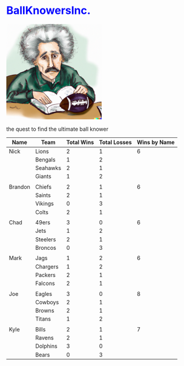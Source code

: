 <h1 style="color: blue;">BallKnowersInc.</h1>

<img src="photo.png" alt="Photo Courtesy of OpenAI Dalle 2.0" width="50%">

the quest to find the ultimate ball knower

| Name    | Team         | Total Wins | Total Losses | Wins by Name |
| ------- | ------------ | ---------- | ------------ | ------------ |
| Nick    | Lions        | 2          | 1            | 6            |
|         | Bengals      | 1          | 2            |              |
|         | Seahawks     | 2          | 1            |              |
|         | Giants       | 1          | 2            |              |
|         |              |            |              |              |
| Brandon | Chiefs       | 2          | 1            | 6            |
|         | Saints       | 2          | 1            |              |
|         | Vikings      | 0          | 3            |              |
|         | Colts        | 2          | 1            |              |
|         |              |            |              |              |
| Chad    | 49ers        | 3          | 0            | 6            |
|         | Jets         | 1          | 2            |              |
|         | Steelers     | 2          | 1            |              |
|         | Broncos      | 0          | 3            |              |
|         |              |            |              |              |
| Mark    | Jags         | 1          | 2            | 6            |
|         | Chargers     | 1          | 2            |              |
|         | Packers      | 2          | 1            |              |
|         | Falcons      | 2          | 1            |              |
|         |              |            |              |              |
| Joe     | Eagles       | 3          | 0            | 8            |
|         | Cowboys      | 2          | 1            |              |
|         | Browns       | 2          | 1            |              |
|         | Titans       | 1          | 2            |              |
|         |              |            |              |              |
| Kyle    | Bills        | 2          | 1            | 7            |
|         | Ravens       | 2          | 1            |              |
|         | Dolphins     | 3          | 0            |              |
|         | Bears        | 0          | 3            |              |

